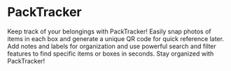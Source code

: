 # PackTracker
Keep track of your belongings with PackTracker! Easily snap photos of items in each box and generate a unique QR code for quick reference later. Add notes and labels for organization and use powerful search and filter features to find specific items or boxes in seconds. Stay organized with PackTracker!
